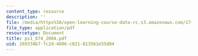 ```yaml
---
content_type: resource
description: ''
file: /media/https%3A/open-learning-course-data-rc.s3.amazonaws.com/17-874-quantitative-research-methods-multivariate-spring-2004/269334b77c2d4696c021813561e55d84_ps1_874_2004.pdf
file_type: application/pdf
resourcetype: Document
title: ps1_874_2004.pdf
uid: 269334b7-7c2d-4696-c021-813561e55d84
---
```

